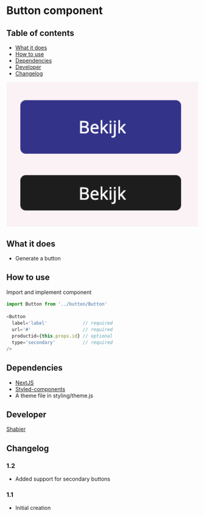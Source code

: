 # Button component

## Table of contents
  - [What it does](#what-it-does)
  - [How to use](#how-to-use)
  - [Dependencies](#dependencies)
  - [Developer](#developer)
  - [Changelog](#changelog)

<div style="text-align:center"><img src="screenshot.png" alt="alt text" width="600"/></div>

## What it does 
* Generate a button

## How to use
Import and implement component
```js
import Button from '../button/Button'

<Button
  label='label'             // required
  url='#'                   // required
  productid={this.props.id} // optional
  type='secondary'          // required
/>
```

## Dependencies
* [NextJS](https://nextjs.org/)
* [Styled-components](https://styled-components.com/)
* A theme file in styling/theme.js

## Developer
[Shabier](https://www.github.com/sjagoori)

## Changelog
### 1.2
* Added support for secondary buttons

### 1.1
* Initial creation